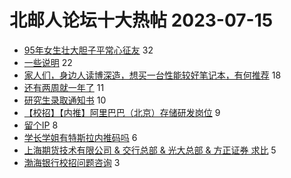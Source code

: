 # 北邮人论坛十大热帖 2023-07-15

- [95年女生壮大胆子平常心征友](https://bbs.byr.cn/article/Friends/2042478) 32
- [一些说明](https://bbs.byr.cn/article/Picture/3345820) 22
- [家人们，身边人读博深造，想买一台性能较好笔记本，有何推荐](https://bbs.byr.cn/article/Talking/6396229) 18
- [还有两周就一年了](https://bbs.byr.cn/article/Feeling/3202056) 11
- [研究生录取通知书](https://bbs.byr.cn/article/AimGraduate/1225584) 10
- [【校招】【内推】阿里巴巴（北京）存储研发岗位](https://bbs.byr.cn/article/ACM_ICPC/101091) 9
- [留个IP](https://bbs.byr.cn/article/Peking/263577) 8
- [学长学姐有特斯拉内推码吗](https://bbs.byr.cn/article/Job/2193855) 6
- [上海期货技术有限公司 &amp; 交行总部 &amp; 光大总部 &amp; 方正证券 求比](https://bbs.byr.cn/article/WorkLife/1200087) 5
- [渤海银行校招问题咨询](https://bbs.byr.cn/article/Tianjin/67434) 3


